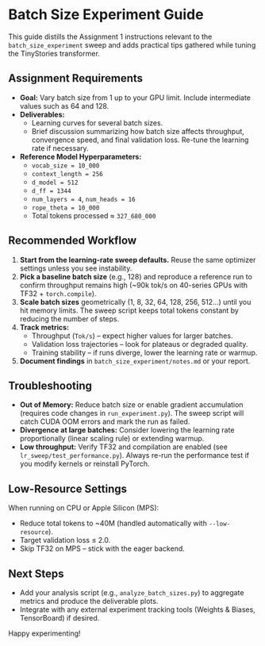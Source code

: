 # Batch Size Experiment Guide

This guide distills the Assignment 1 instructions relevant to the
`batch_size_experiment` sweep and adds practical tips gathered while tuning
the TinyStories transformer.

## Assignment Requirements

- **Goal:** Vary batch size from 1 up to your GPU limit. Include intermediate
  values such as 64 and 128.
- **Deliverables:**
  - Learning curves for several batch sizes.
  - Brief discussion summarizing how batch size affects throughput,
    convergence speed, and final validation loss. Re-tune the learning rate if
    necessary.
- **Reference Model Hyperparameters:**
  - `vocab_size = 10_000`
  - `context_length = 256`
  - `d_model = 512`
  - `d_ff = 1344`
  - `num_layers = 4`, `num_heads = 16`
  - `rope_theta = 10_000`
  - Total tokens processed ≈ `327_680_000`

## Recommended Workflow

1. **Start from the learning-rate sweep defaults.** Reuse the same optimizer
   settings unless you see instability.
2. **Pick a baseline batch size** (e.g., 128) and reproduce a reference run to
   confirm throughput remains high (~90k tok/s on 40-series GPUs with
   TF32 + `torch.compile`).
3. **Scale batch sizes** geometrically (1, 8, 32, 64, 128, 256, 512…) until you
   hit memory limits. The sweep script keeps total tokens constant by reducing
   the number of steps.
4. **Track metrics:**
   - Throughput (`Tok/s`) – expect higher values for larger batches.
   - Validation loss trajectories – look for plateaus or degraded quality.
   - Training stability – if runs diverge, lower the learning rate or warmup.
5. **Document findings** in `batch_size_experiment/notes.md` or your report.

## Troubleshooting

- **Out of Memory:** Reduce batch size or enable gradient accumulation
  (requires code changes in `run_experiment.py`). The sweep script will catch
  CUDA OOM errors and mark the run as failed.
- **Divergence at large batches:** Consider lowering the learning rate
  proportionally (linear scaling rule) or extending warmup.
- **Low throughput:** Verify TF32 and compilation are enabled (see
  `lr_sweep/test_performance.py`). Always re-run the performance test if you
  modify kernels or reinstall PyTorch.

## Low-Resource Settings

When running on CPU or Apple Silicon (MPS):

- Reduce total tokens to ~40M (handled automatically with `--low-resource`).
- Target validation loss ≤ 2.0.
- Skip TF32 on MPS – stick with the eager backend.

## Next Steps

- Add your analysis script (e.g., `analyze_batch_sizes.py`) to aggregate metrics
  and produce the deliverable plots.
- Integrate with any external experiment tracking tools (Weights & Biases,
  TensorBoard) if desired.

Happy experimenting!
